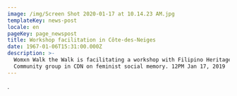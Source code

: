 ```yaml
---
image: /img/Screen Shot 2020-01-17 at 10.14.23 AM.jpg
templateKey: news-post
locale: en
pageKey: page_newspost
title: Workshop facilitation in Côte-des-Neiges
date: 1967-01-06T15:31:00.000Z
description: >-
  Womxn Walk the Walk is facilitating a workshop with Filipino Heritage
  Community group in CDN on feminist social memory. 12PM Jan 17, 2019
---
```

.
